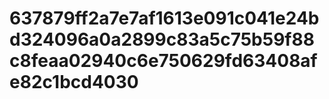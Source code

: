 # 637879ff2a7e7af1613e091c041e24bd324096a0a2899c83a5c75b59f88c8feaa02940c6e750629fd63408afe82c1bcd4030
